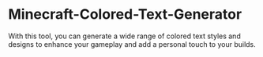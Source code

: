 # Minecraft-Colored-Text-Generator
With this tool, you can generate a wide range of colored text styles and designs to enhance your gameplay and add a personal touch to your builds.
